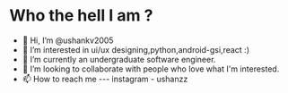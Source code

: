 # Who the hell I am ?
- 👋 Hi, I’m @ushankv2005
- 👀 I’m interested in ui/ux designing,python,android-gsi,react :)
- 🌱 I’m currently an undergraduate software engineer.
- 💞️ I’m looking to collaborate with people who love what I'm interested.
- 📫 How to reach me --- instagram - ushanzz

<!---
ushankv2005/ushankv2005 is a ✨ special ✨ repository because its `README.md` (this file) appears on your GitHub profile.
You can click the Preview link to take a look at your changes.
--->
